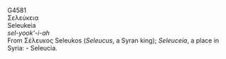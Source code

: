 <body>
  <p>G4581<br>  Σελεύκεια  <br> Seleukeia  <br><i>sel-yook‘-i-ah </i><br>From   Σέλευκος    Seleukos   (<i>Seleucus</i>, a Syran king); <i>Seleuceia</i>, a place in Syria: - Seleucia.<br></p>
 </body>